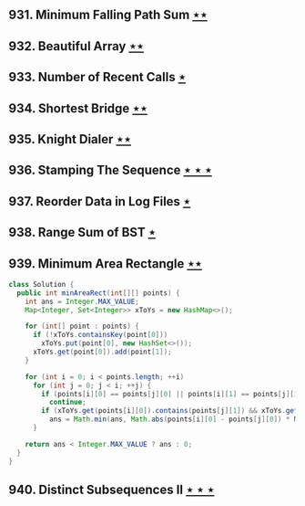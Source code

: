 ## 931. Minimum Falling Path Sum [$\star\star$](https://leetcode.com/problems/minimum-falling-path-sum)

## 932. Beautiful Array [$\star\star$](https://leetcode.com/problems/beautiful-array)

## 933. Number of Recent Calls [$\star$](https://leetcode.com/problems/number-of-recent-calls)

## 934. Shortest Bridge [$\star\star$](https://leetcode.com/problems/shortest-bridge)

## 935. Knight Dialer [$\star\star$](https://leetcode.com/problems/knight-dialer)

## 936. Stamping The Sequence [$\star\star\star$](https://leetcode.com/problems/stamping-the-sequence)

## 937. Reorder Data in Log Files [$\star$](https://leetcode.com/problems/reorder-data-in-log-files)

## 938. Range Sum of BST [$\star$](https://leetcode.com/problems/range-sum-of-bst)

## 939. Minimum Area Rectangle [$\star\star$](https://leetcode.com/problems/minimum-area-rectangle)

```java
class Solution {
  public int minAreaRect(int[][] points) {
    int ans = Integer.MAX_VALUE;
    Map<Integer, Set<Integer>> xToYs = new HashMap<>();

    for (int[] point : points) {
      if (!xToYs.containsKey(point[0]))
        xToYs.put(point[0], new HashSet<>());
      xToYs.get(point[0]).add(point[1]);
    }

    for (int i = 0; i < points.length; ++i)
      for (int j = 0; j < i; ++j) {
        if (points[i][0] == points[j][0] || points[i][1] == points[j][1])
          continue;
        if (xToYs.get(points[i][0]).contains(points[j][1]) && xToYs.get(points[j][0]).contains(points[i][1]))
          ans = Math.min(ans, Math.abs(points[i][0] - points[j][0]) * Math.abs(points[i][1] - points[j][1]));
      }

    return ans < Integer.MAX_VALUE ? ans : 0;
  }
}
```

## 940. Distinct Subsequences II [$\star\star\star$](https://leetcode.com/problems/distinct-subsequences-ii)
